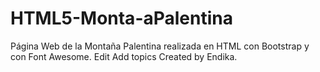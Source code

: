 # HTML5-Monta-aPalentina
Página Web de la Montaña Palentina realizada en HTML con Bootstrap y con Font Awesome. Edit Add topics
Created by Endika.

